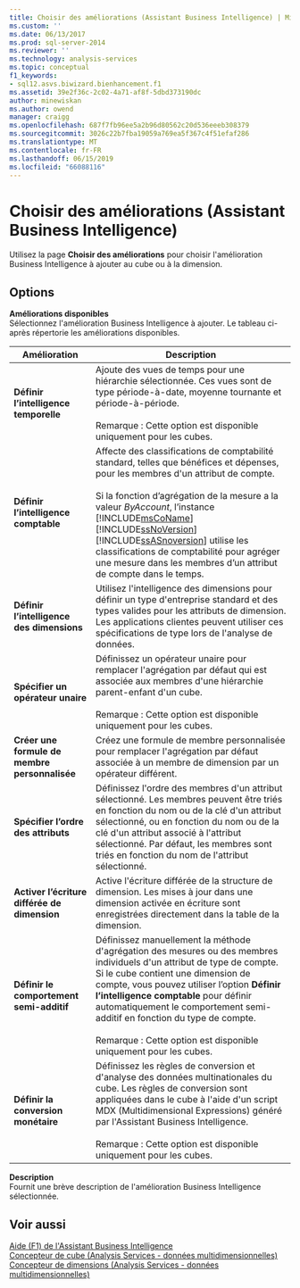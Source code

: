 ```yaml
---
title: Choisir des améliorations (Assistant Business Intelligence) | Microsoft Docs
ms.custom: ''
ms.date: 06/13/2017
ms.prod: sql-server-2014
ms.reviewer: ''
ms.technology: analysis-services
ms.topic: conceptual
f1_keywords:
- sql12.asvs.biwizard.bienhancement.f1
ms.assetid: 39e2f36c-2c02-4a71-af8f-5dbd373190dc
author: minewiskan
ms.author: owend
manager: craigg
ms.openlocfilehash: 687f7fb96ee5a2b96d80562c20d536eeeb308379
ms.sourcegitcommit: 3026c22b7fba19059a769ea5f367c4f51efaf286
ms.translationtype: MT
ms.contentlocale: fr-FR
ms.lasthandoff: 06/15/2019
ms.locfileid: "66088116"
---
```

# <a name="choose-enhancement-business-intelligence-wizard"></a>Choisir des améliorations (Assistant Business Intelligence)
  Utilisez la page **Choisir des améliorations** pour choisir l'amélioration Business Intelligence à ajouter au cube ou à la dimension.  
  
## <a name="options"></a>Options  
 **Améliorations disponibles**  
 Sélectionnez l'amélioration Business Intelligence à ajouter. Le tableau ci-après répertorie les améliorations disponibles.  
  
|Amélioration|Description|  
|-----------------|-----------------|  
|**Définir l’intelligence temporelle**|Ajoute des vues de temps pour une hiérarchie sélectionnée. Ces vues sont de type période-à-date, moyenne tournante et période-à-période.<br /><br /> Remarque : Cette option est disponible uniquement pour les cubes.|  
|**Définir l’intelligence comptable**|Affecte des classifications de comptabilité standard, telles que bénéfices et dépenses, pour les membres d'un attribut de compte.<br /><br /> Si la fonction d’agrégation de la mesure a la valeur *ByAccount*, l’instance [!INCLUDE[msCoName](../includes/msconame-md.md)] [!INCLUDE[ssNoVersion](../includes/ssnoversion-md.md)] [!INCLUDE[ssASnoversion](../includes/ssasnoversion-md.md)] utilise les classifications de comptabilité pour agréger une mesure dans les membres d’un attribut de compte dans le temps.|  
|**Définir l’intelligence des dimensions**|Utilisez l'intelligence des dimensions pour définir un type d'entreprise standard et des types valides pour les attributs de dimension. Les applications clientes peuvent utiliser ces spécifications de type lors de l'analyse de données.|  
|**Spécifier un opérateur unaire**|Définissez un opérateur unaire pour remplacer l'agrégation par défaut qui est associée aux membres d'une hiérarchie parent-enfant d'un cube.<br /><br /> Remarque : Cette option est disponible uniquement pour les cubes.|  
|**Créer une formule de membre personnalisée**|Créez une formule de membre personnalisée pour remplacer l'agrégation par défaut associée à un membre de dimension par un opérateur différent.|  
|**Spécifier l’ordre des attributs**|Définissez l'ordre des membres d'un attribut sélectionné. Les membres peuvent être triés en fonction du nom ou de la clé d'un attribut sélectionné, ou en fonction du nom ou de la clé d'un attribut associé à l'attribut sélectionné. Par défaut, les membres sont triés en fonction du nom de l'attribut sélectionné.|  
|**Activer l’écriture différée de dimension**|Active l'écriture différée de la structure de dimension. Les mises à jour dans une dimension activée en écriture sont enregistrées directement dans la table de la dimension.|  
|**Définir le comportement semi-additif**|Définissez manuellement la méthode d'agrégation des mesures ou des membres individuels d'un attribut de type de compte. Si le cube contient une dimension de compte, vous pouvez utiliser l’option **Définir l’intelligence comptable** pour définir automatiquement le comportement semi-additif en fonction du type de compte.<br /><br /> Remarque : Cette option est disponible uniquement pour les cubes.|  
|**Définir la conversion monétaire**|Définissez les règles de conversion et d'analyse des données multinationales du cube. Les règles de conversion sont appliquées dans le cube à l'aide d'un script MDX (Multidimensional Expressions) généré par l'Assistant Business Intelligence.<br /><br /> Remarque : Cette option est disponible uniquement pour les cubes.|  
  
 **Description**  
 Fournit une brève description de l'amélioration Business Intelligence sélectionnée.  
  
## <a name="see-also"></a>Voir aussi  
 [Aide (F1) de l'Assistant Business Intelligence](business-intelligence-wizard-f1-help.md)   
 [Concepteur de cube &#40;Analysis Services - données multidimensionnelles&#41;](cube-designer-analysis-services-multidimensional-data.md)   
 [Concepteur de dimensions &#40;Analysis Services - données multidimensionnelles&#41;](dimension-designer-analysis-services-multidimensional-data.md)  
  
  
